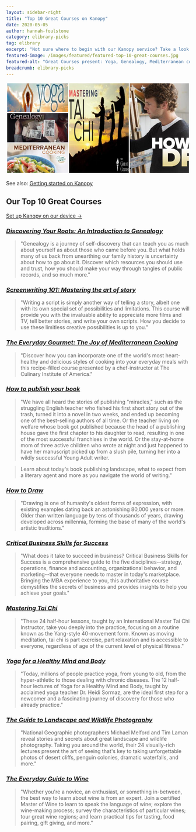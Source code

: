```yaml
---
layout: sidebar-right
title: "Top 10 Great Courses on Kanopy"
date: 2020-05-05
author: hannah-foulstone
category: elibrary-picks
tag: elibrary
excerpt: "Not sure where to begin with our Kanopy service? Take a look at some of our picks."
featured-image: /images/featured/featured-top-10-great-courses.jpg
featured-alt: "Great Courses present: Yoga, Genealogy, Mediterranean cooking, Mastering Tai Chi and How to Draw"
breadcrumb: elibrary-picks
---
```


![Our picks](/images/featured/featured-top-10-great-courses.jpg)

See also: [Getting started on Kanopy](/elibrary/m/kanopy/)

## Our Top 10 Great Courses

[Set up Kanopy on our device &rarr;](/elibrary/kanopy/)

### [<cite>Discovering Your Roots: An Introduction to Genealogy</cite>](https://suffolklibraries.kanopy.com/video/discovering-your-roots-introduction-genealog)

> "Genealogy is a journey of self-discovery that can teach you as much about yourself as about those who came before you. But what holds many of us back from unearthing our family history is uncertainty about how to go about it. Discover which resources you should use and trust, how you should make your way through tangles of public records, and so much more."

### [<cite>Screenwriting 101: Mastering the art of story</cite>](https://suffolklibraries.kanopy.com/video/screenwriting-101-mastering-art-story)

> "Writing a script is simply another way of telling a story, albeit one with its own special set of possibilities and limitations. This course will provide you with the invaluable ability to appreciate more films and TV, tell better stories, and write your own scripts. How you decide to use these limitless creative possibilities is up to you."

### [<cite>The Everyday Gourmet: The Joy of Mediterranean Cooking</cite>](https://suffolklibraries.kanopy.com/video/everyday-gourmet-joy-mediterranean-cooking)

> "Discover how you can incorporate one of the world's most heart-healthy and delicious styles of cooking into your everyday meals with this recipe-filled course presented by a chef-instructor at The Culinary Institute of America."

### [<cite>How to publish your book</cite>](https://suffolklibraries.kanopy.com/video/how-publish-your-book)

> "We have all heard the stories of publishing "miracles," such as the struggling English teacher who fished his first short story out of the trash, turned it into a novel in two weeks, and ended up becoming one of the best-selling authors of all time. Or the teacher living on welfare whose book got published because the head of a publishing house gave the first chapter to his daughter to read, resulting in one of the most successful franchises in the world. Or the stay-at-home mom of three active children who wrote at night and just happened to have her manuscript picked up from a slush pile, turning her into a wildly successful Young Adult writer.

> Learn about today's book publishing landscape, what to expect from a literary agent and more as you navigate the world of writing."

### [<cite>How to Draw</cite>](https://suffolklibraries.kanopy.com/video/how-draw)

> "Drawing is one of humanity's oldest forms of expression, with existing examples dating back an astonishing 80,000 years or more. Older than written language by tens of thousands of years, drawing developed across millennia, forming the base of many of the world's artistic traditions."

### [<cite>Critical Business Skills for Success</cite>](https://suffolklibraries.kanopy.com/video/critical-business-skills-success-series)

> "What does it take to succeed in business? Critical Business Skills for Success is a comprehensive guide to the five disciplines--strategy, operations, finance and accounting, organizational behavior, and marketing--that everyone needs to master in today's marketplace. Bringing the MBA experience to you, this authoritative course demystifies the secrets of business and provides insights to help you achieve your goals."

### [<cite>Mastering Tai Chi</cite>](https://suffolklibraries.kanopy.com/video/mastering-tai-chi)

> "These 24 half-hour lessons, taught by an International Master Tai Chi Instructor, take you deeply into the practice, focusing on a routine known as the Yang-style 40-movement form. Known as moving meditation, tai chi is part exercise, part relaxation and is accessible to everyone, regardless of age of the current level of physical fitness."

### [<cite>Yoga for a Healthy Mind and Body</cite>](https://suffolklibraries.kanopy.com/video/yoga-healthy-mind-and-body)

> "Today, millions of people practice yoga, from young to old, from the hyper-athletic to those dealing with chronic diseases. The 12 half-hour lectures of Yoga for a Healthy Mind and Body, taught by acclaimed yoga teacher Dr. Heidi Sormaz, are the ideal first step for a newcomer and a fascinating journey of discovery for those who already practice."

### [<cite>The Guide to Landscape and Wildlife Photography</cite>](https://suffolklibraries.kanopy.com/video/guide-landscape-and-wildlife-photography)

> "National Geographic photographers Michael Melford and Tim Laman reveal stories and secrets about great landscape and wildlife photography. Taking you around the world, their 24 visually-rich lectures present the art of seeing that's key to taking unforgettable photos of desert cliffs, penguin colonies, dramatic waterfalls, and more."

### [<cite>The Everyday Guide to Wine</cite>](https://suffolklibraries.kanopy.com/video/everyday-guide-wine)

> "Whether you're a novice, an enthusiast, or something in-between, the best way to learn about wine is from an expert. Join a certified Master of Wine to learn to speak the language of wine; explore the wine-making process; survey the characteristics of particular wines; tour great wine regions; and learn practical tips for tasting, food pairing, gift giving, and more."

